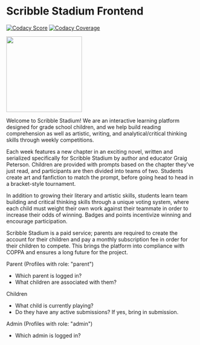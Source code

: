 # Scribble Stadium Frontend

[![Codacy Score](https://app.codacy.com/project/badge/Grade/4efb6c22b2134a989cbaa49d895cf081)](https://www.codacy.com/gh/BloomTech-Labs/scribble-stadium-fe/dashboard?utm_source=github.com&amp;utm_medium=referral&amp;utm_content=BloomTech-Labs/scribble-stadium-fe&amp;utm_campaign=Badge_Grade) [![Codacy Coverage](https://app.codacy.com/project/badge/Coverage/4efb6c22b2134a989cbaa49d895cf081)](https://www.codacy.com/gh/BloomTech-Labs/scribble-stadium-fe/dashboard?utm_source=github.com&utm_medium=referral&utm_content=BloomTech-Labs/scribble-stadium-fe&utm_campaign=Badge_Coverage)

[<img src="https://avatars2.githubusercontent.com/t/4044276?s=280&v=4" width="200" />](https://avatars2.githubusercontent.com/t/4044276?s=280&v=4)


Welcome to Scribble Stadium! We are an interactive learning platform designed for grade school children, and we help build reading comprehension as well as artistic, writing, and analytical/critical thinking skills through weekly competitions.

Each week features a new chapter in an exciting novel, written and serialized specifically for Scribble Stadium by author and educator Graig Peterson. Children are provided with prompts based on the chapter they've just read, and participants are then divided into teams of two. Students create art and fanfiction to match the prompt, before going head to head in a bracket-style tournament.

In addition to growing their literary and artistic skills, students learn team building and critical thinking skills through a unique voting system, where each child must weight their own work against their teammate in order to increase their odds of winning. Badges and points incentivize winning and encourage participation.

Scribble Stadium is a paid service; parents are required to create the account for their children and pay a monthly subscription fee in order for their children to compete. This brings the platform into compliance with COPPA and ensures a long future for the project.

Parent (Profiles with role: "parent")
- Which parent is logged in?
- What children are associated with them? 

Children
- What child is currently playing? 
- Do they have any active submissions? If yes, bring in submission. 

Admin (Profiles with role: "admin")
- Which admin is logged in? 











